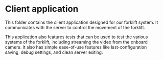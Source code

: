 # Client application
This folder contains the client application designed for our forklift system. It communicates with the server to control the movement of the forklift.  

This application also features tests that can be used to test the various systems of the forklift, including streaming the video from the onboard camera.
It also has simple ease-of-use features like last-configuration saving, debug settings, and clean server exiting.
